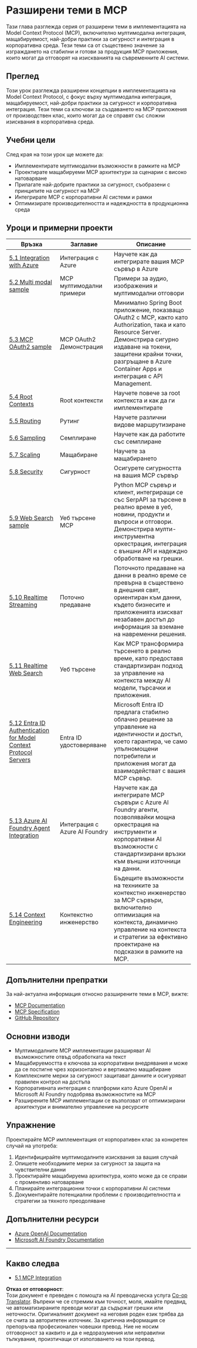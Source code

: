 <!--
CO_OP_TRANSLATOR_METADATA:
{
  "original_hash": "a5c1d9e9856024d23da4a65a847c75ac",
  "translation_date": "2025-07-18T07:21:58+00:00",
  "source_file": "05-AdvancedTopics/README.md",
  "language_code": "bg"
}
-->
# Разширени теми в MCP

Тази глава разглежда серия от разширени теми в имплементацията на Model Context Protocol (MCP), включително мултимодална интеграция, мащабируемост, най-добри практики за сигурност и интеграция в корпоративна среда. Тези теми са от съществено значение за изграждането на стабилни и готови за продукция MCP приложения, които могат да отговорят на изискванията на съвременните AI системи.

## Преглед

Този урок разглежда разширени концепции в имплементацията на Model Context Protocol, с фокус върху мултимодална интеграция, мащабируемост, най-добри практики за сигурност и корпоративна интеграция. Тези теми са ключови за създаването на MCP приложения от производствен клас, които могат да се справят със сложни изисквания в корпоративна среда.

## Учебни цели

След края на този урок ще можете да:

- Имплементирате мултимодални възможности в рамките на MCP
- Проектирате мащабируеми MCP архитектури за сценарии с високо натоварване
- Прилагате най-добрите практики за сигурност, съобразени с принципите на сигурност на MCP
- Интегрирате MCP с корпоративни AI системи и рамки
- Оптимизирате производителността и надеждността в продукционна среда

## Уроци и примерни проекти

| Връзка | Заглавие | Описание |
|--------|----------|----------|
| [5.1 Integration with Azure](./mcp-integration/README.md) | Интеграция с Azure | Научете как да интегрирате вашия MCP сървър в Azure |
| [5.2 Multi modal sample](./mcp-multi-modality/README.md) | MCP мултимодални примери | Примери за аудио, изображения и мултимодални отговори |
| [5.3 MCP OAuth2 sample](../../../05-AdvancedTopics/mcp-oauth2-demo) | MCP OAuth2 Демонстрация | Минимално Spring Boot приложение, показващо OAuth2 с MCP, както като Authorization, така и като Resource Server. Демонстрира сигурно издаване на токени, защитени крайни точки, разгръщане в Azure Container Apps и интеграция с API Management. |
| [5.4 Root Contexts](./mcp-root-contexts/README.md) | Root контексти | Научете повече за root контекста и как да ги имплементирате |
| [5.5 Routing](./mcp-routing/README.md) | Рутинг | Научете различни видове маршрутизиране |
| [5.6 Sampling](./mcp-sampling/README.md) | Семплиране | Научете как да работите със семплиране |
| [5.7 Scaling](./mcp-scaling/README.md) | Мащабиране | Научете за мащабирането |
| [5.8 Security](./mcp-security/README.md) | Сигурност | Осигурете сигурността на вашия MCP сървър |
| [5.9 Web Search sample](./web-search-mcp/README.md) | Уеб търсене MCP | Python MCP сървър и клиент, интегриращи се със SerpAPI за търсене в реално време в уеб, новини, продукти и въпроси и отговори. Демонстрира мулти-инструментна оркестрация, интеграция с външни API и надеждно обработване на грешки. |
| [5.10 Realtime Streaming](./mcp-realtimestreaming/README.md) | Поточно предаване | Поточното предаване на данни в реално време се превърна в съществено в днешния свят, ориентиран към данни, където бизнесите и приложенията изискват незабавен достъп до информация за вземане на навременни решения. |
| [5.11 Realtime Web Search](./mcp-realtimesearch/README.md) | Уеб търсене | Как MCP трансформира търсенето в реално време, като предоставя стандартизиран подход за управление на контекста между AI модели, търсачки и приложения. |
| [5.12 Entra ID Authentication for Model Context Protocol Servers](./mcp-security-entra/README.md) | Entra ID удостоверяване | Microsoft Entra ID предлага стабилно облачно решение за управление на идентичности и достъп, което гарантира, че само упълномощени потребители и приложения могат да взаимодействат с вашия MCP сървър. |
| [5.13 Azure AI Foundry Agent Integration](./mcp-foundry-agent-integration/README.md) | Интеграция с Azure AI Foundry | Научете как да интегрирате MCP сървъри с Azure AI Foundry агенти, позволявайки мощна оркестрация на инструменти и корпоративни AI възможности с стандартизирани връзки към външни източници на данни. |
| [5.14 Context Engineering](./mcp-contextengineering/README.md) | Контекстно инженерство | Бъдещите възможности на техниките за контекстно инженерство за MCP сървъри, включително оптимизация на контекста, динамично управление на контекста и стратегии за ефективно проектиране на подсказки в рамките на MCP. |

## Допълнителни препратки

За най-актуална информация относно разширените теми в MCP, вижте:
- [MCP Documentation](https://modelcontextprotocol.io/)
- [MCP Specification](https://spec.modelcontextprotocol.io/)
- [GitHub Repository](https://github.com/modelcontextprotocol)

## Основни изводи

- Мултимодалните MCP имплементации разширяват AI възможностите отвъд обработката на текст
- Мащабируемостта е ключова за корпоративни внедрявания и може да се постигне чрез хоризонтално и вертикално мащабиране
- Комплексните мерки за сигурност защитават данните и осигуряват правилен контрол на достъпа
- Корпоративната интеграция с платформи като Azure OpenAI и Microsoft AI Foundry подобрява възможностите на MCP
- Разширените MCP имплементации се възползват от оптимизирани архитектури и внимателно управление на ресурсите

## Упражнение

Проектирайте MCP имплементация от корпоративен клас за конкретен случай на употреба:

1. Идентифицирайте мултимодалните изисквания за вашия случай
2. Опишете необходимите мерки за сигурност за защита на чувствителни данни
3. Проектирайте мащабируема архитектура, която може да се справи с променливо натоварване
4. Планирайте интеграционни точки с корпоративни AI системи
5. Документирайте потенциални проблеми с производителността и стратегии за тяхното преодоляване

## Допълнителни ресурси

- [Azure OpenAI Documentation](https://learn.microsoft.com/en-us/azure/ai-services/openai/)
- [Microsoft AI Foundry Documentation](https://learn.microsoft.com/en-us/ai-services/)

---

## Какво следва

- [5.1 MCP Integration](./mcp-integration/README.md)

**Отказ от отговорност**:  
Този документ е преведен с помощта на AI преводаческа услуга [Co-op Translator](https://github.com/Azure/co-op-translator). Въпреки че се стремим към точност, моля, имайте предвид, че автоматизираните преводи могат да съдържат грешки или неточности. Оригиналният документ на неговия роден език трябва да се счита за авторитетен източник. За критична информация се препоръчва професионален човешки превод. Ние не носим отговорност за каквито и да е недоразумения или неправилни тълкувания, произтичащи от използването на този превод.
